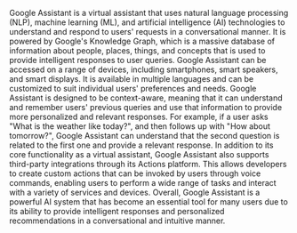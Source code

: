 Google Assistant is a virtual assistant that uses natural language processing (NLP), machine learning (ML), and artificial intelligence (AI) technologies to understand and respond to users' requests in a conversational manner. It is powered by Google's Knowledge Graph, which is a massive database of information about people, places, things, and concepts that is used to provide intelligent responses to user queries.
Google Assistant can be accessed on a range of devices, including smartphones, smart speakers, and smart displays. It is available in multiple languages and can be customized to suit individual users' preferences and needs.
Google Assistant is designed to be context-aware, meaning that it can understand and remember users' previous queries and use that information to provide more personalized and relevant responses. For example, if a user asks "What is the weather like today?", and then follows up with "How about tomorrow?", Google Assistant can understand that the second question is related to the first one and provide a relevant response.
In addition to its core functionality as a virtual assistant, Google Assistant also supports third-party integrations through its Actions platform. This allows developers to create custom actions that can be invoked by users through voice commands, enabling users to perform a wide range of tasks and interact with a variety of services and devices.
Overall, Google Assistant is a powerful AI system that has become an essential tool for many users due to its ability to provide intelligent responses and personalized recommendations in a conversational and intuitive manner.
